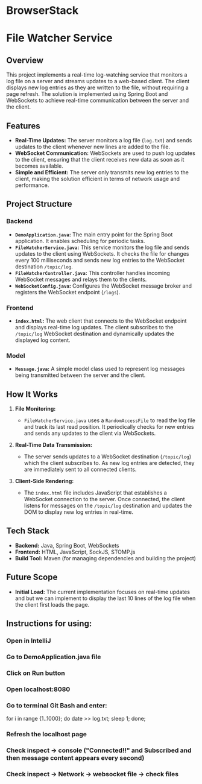 # BrowserStack

# File Watcher Service

## Overview
This project implements a real-time log-watching service that monitors a log file on a server and streams updates to a web-based client. The client displays new log entries as they are written to the file, without requiring a page refresh. The solution is implemented using Spring Boot and WebSockets to achieve real-time communication between the server and the client.

## Features
- **Real-Time Updates:** The server monitors a log file (`log.txt`) and sends updates to the client whenever new lines are added to the file.
- **WebSocket Communication:** WebSockets are used to push log updates to the client, ensuring that the client receives new data as soon as it becomes available.
- **Simple and Efficient:** The server only transmits new log entries to the client, making the solution efficient in terms of network usage and performance.

## Project Structure

### Backend
- **`DemoApplication.java`:** The main entry point for the Spring Boot application. It enables scheduling for periodic tasks.
- **`FileWatcherService.java`:** This service monitors the log file and sends updates to the client using WebSockets. It checks the file for changes every 100 milliseconds and sends new log entries to the WebSocket destination `/topic/log`.
- **`FileWatcherController.java`:** This controller handles incoming WebSocket messages and relays them to the clients.
- **`WebSocketConfig.java`:** Configures the WebSocket message broker and registers the WebSocket endpoint (`/logs`).

### Frontend
- **`index.html`:** The web client that connects to the WebSocket endpoint and displays real-time log updates. The client subscribes to the `/topic/log` WebSocket destination and dynamically updates the displayed log content.

### Model
- **`Message.java`:** A simple model class used to represent log messages being transmitted between the server and the client.

## How It Works

1. **File Monitoring:** 
   - `FileWatcherService.java` uses a `RandomAccessFile` to read the log file and track its last read position. It periodically checks for new entries and sends any updates to the client via WebSockets.

2. **Real-Time Data Transmission:**
   - The server sends updates to a WebSocket destination (`/topic/log`) which the client subscribes to. As new log entries are detected, they are immediately sent to all connected clients.

3. **Client-Side Rendering:**
   - The `index.html` file includes JavaScript that establishes a WebSocket connection to the server. Once connected, the client listens for messages on the `/topic/log` destination and updates the DOM to display new log entries in real-time.

## Tech Stack
- **Backend:** Java, Spring Boot, WebSockets
- **Frontend:** HTML, JavaScript, SockJS, STOMP.js
- **Build Tool:** Maven (for managing dependencies and building the project)

## Future Scope
- **Initial Load:** The current implementation focuses on real-time updates and but we can implement to display the last 10 lines of the log file when the client first loads the page.

## Instructions for using:

### Open in IntelliJ 

### Go to DemoApplication.java file

### Click on Run button 

### Open localhost:8080 

### Go to terminal Git Bash and enter:
for i in range {1..1000}; do date >> log.txt; sleep 1; done; 

### Refresh the localhost page

### Check inspect -> console ("Connected!!" and Subscribed and then message content appears every second)

### Check inspect -> Network -> websocket file -> check files

